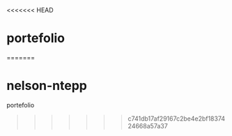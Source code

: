 <<<<<<< HEAD
# portefolio
=======
# nelson-ntepp
portefolio
>>>>>>> c741db17af29167c2be4e2bf1837424668a57a37
